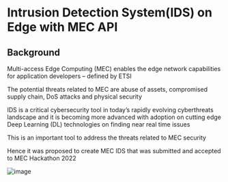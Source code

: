 
# Intrusion Detection System(IDS) on Edge with MEC API 


## Background

Multi-access Edge Computing (MEC) enables the edge network capabilities for application developers – defined by ETSI 

The potential threats related to MEC are abuse of assets, compromised supply chain, DoS attacks and physical security

IDS is a critical cybersecurity tool in today’s rapidly evolving cyberthreats landscape and it is becoming more advanced with adoption on cutting edge Deep Learning (DL) technologies on finding near real time issues 

This is an important tool to address the threats related to MEC security

Hence it was proposed to create MEC IDS that was submitted and accepted to MEC Hackathon 2022



![image](https://user-images.githubusercontent.com/71922896/204537002-7c173680-ebf4-4861-bae4-a69512842bd4.png)



